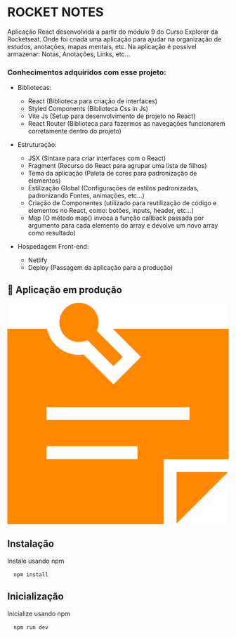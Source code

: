 # ROCKET NOTES

Aplicação React desenvolvida a partir do módulo 9 do Curso Explorer da Rocketseat. Onde foi criada uma aplicação para ajudar na organização de estudos, anotações, mapas mentais, etc. Na aplicação é possível armazenar: Notas, Anotações, Links, etc...

### Conhecimentos adquiridos com esse projeto:

- Bibliotecas:

  - React (Biblioteca para criação de interfaces)
  - Styled Components (Biblioteca Css in Js)
  - Vite Js (Setup para desenvolvimento de projeto no React)
  - React Router (Biblioteca para fazermos as navegações funcionarem corretamente dentro do projeto)

- Estruturação:

  - JSX (Sintaxe para criar interfaces com o React)
  - Fragment (Recurso do React para agrupar uma lista de filhos)
  - Tema da aplicação (Paleta de cores para padronização de elementos)
  - Estilização Global (Configurações de estilos padronizadas, padronizando Fontes, animações, etc...)
  - Criação de Componentes (utilizado para reutilização de código e elementos no React, como: botões, inputs, header, etc...)
  - Map (O método map() invoca a função callback passada por argumento para cada elemento do array e devolve um novo array como resultado)

- Hospedagem Front-end:

  - Netlify
  - Deploy (Passagem da aplicação para a produção)

## 🔗 Aplicação em produção

[![page](./public/vite.svg)](https://rocketnotes-c4du-dev.netlify.app/)

## Instalação

Instale usando npm

```bash
  npm install
```

## Inicialização

Inicialize usando npm

```bash
  npm run dev
```
